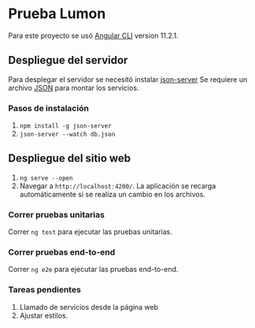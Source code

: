 # Prueba Lumon

Para este proyecto se usó [Angular CLI](https://github.com/angular/angular-cli) version 11.2.1.

## Despliegue del servidor
Para desplegar el servidor se necesitó instalar [json-server](https://www.npmjs.com/package/json-server) Se requiere un archivo [JSON](https://github.com/crojasp10/Tasks/blob/master/Json/db.json) para montar los servicios.
### Pasos de instalación
1. `npm install -g json-server`
2. `json-server --watch db.json`


## Despliegue del sitio web
1. `ng serve --open`
2. Navegar a `http://localhost:4200/`. La aplicación se recarga automáticamente si se realiza un cambio en los archivos.

### Correr pruebas unitarias

Correr `ng test` para ejecutar las pruebas unitarias.

### Correr pruebas end-to-end

Correr `ng e2e` para ejecutar las pruebas end-to-end.

### Tareas pendientes
1. Llamado de servicios desde la página web
2. Ajustar estilos.

